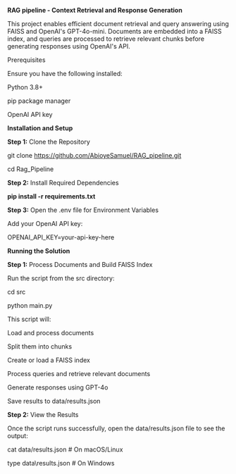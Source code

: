 **RAG pipeline - Context Retrieval and Response Generation**

This project enables efficient document retrieval and query answering using FAISS and OpenAI's GPT-4o-mini. Documents are embedded into a FAISS index, and queries are processed to retrieve relevant chunks before generating responses using OpenAI's API.

Prerequisites

Ensure you have the following installed:

Python 3.8+

pip package manager

OpenAI API key


**Installation and Setup**

**Step 1:** Clone the Repository

git clone https://github.com/AbioyeSamuel/RAG_pipeline.git

cd Rag_Pipeline

**Step 2:** Install Required Dependencies

**pip install -r requirements.txt**

**Step 3:** Open the .env file for Environment Variables

Add your OpenAI API key:

OPENAI_API_KEY=your-api-key-here

**Running the Solution**

**Step 1:** Process Documents and Build FAISS Index

Run the script from the src directory: 

cd src

python main.py

This script will:

Load and process documents

Split them into chunks

Create or load a FAISS index

Process queries and retrieve relevant documents

Generate responses using GPT-4o

Save results to data/results.json

**Step 2:** View the Results

Once the script runs successfully, open the data/results.json file to see the output:

cat data/results.json  # On macOS/Linux

type data\results.json  # On Windows
